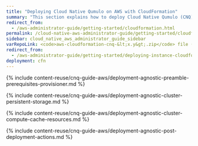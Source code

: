 ```yaml
---
title: "Deploying Cloud Native Qumulo on AWS with CloudFormation"
summary: "This section explains how to deploy Cloud Native Qumulo (CNQ) on AWS by creating the persistent storage and the cluster compute and cache resources with CloudFormation. It also provides information about post-deployment actions and optimization."
redirect_from:
  - /aws-administrator-guide/getting-started/cloudformation.html
permalink: /cloud-native-aws-administrator-guide/getting-started/cloudformation.html
sidebar: cloud_native_aws_administrator_guide_sidebar
varRepoLink: <code>aws-cloudformation-cnq-&lt;x.y&gt;.zip</code> file (the version in the file name corresponds to the provisioning scripts, not the version of Qumulo Core)
redirect_from:
  - /aws-administrator-guide/getting-started/deploying-instance-cloudformation.html
deployment: cfn
---
```


{% include content-reuse/cnq-guide-aws/deployment-agnostic-preamble-prerequisites-provisioner.md %}

{% include content-reuse/cnq-guide-aws/deployment-agnostic-cluster-persistent-storage.md %}

{% include content-reuse/cnq-guide-aws/deployment-agnostic-cluster-compute-cache-resources.md %}

{% include content-reuse/cnq-guide-aws/deployment-agnostic-post-deployment-actions.md %}
